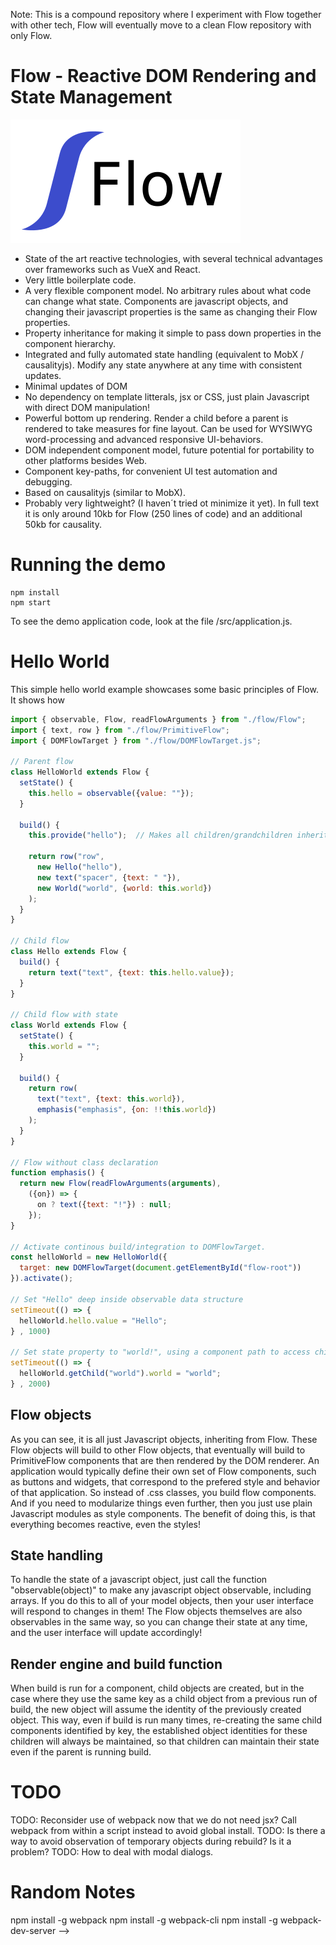 Note: This is a compound repository where I experiment with Flow together with other tech, Flow will eventually move to a clean Flow repository with only Flow. 

# Flow - Reactive DOM Rendering and State Management

![Alt text](/src/flow/flow.PNG?raw=true "Flow Logotype")

* State of the art reactive technologies, with several technical advantages over frameworks such as VueX and React. 
* Very little boilerplate code. 
* A very flexible component model. No arbitrary rules about what code can change what state. Components are javascript objects, and changing their javascript properties is the same as changing their Flow properties. 
* Property inheritance for making it simple to pass down properties in the component hierarchy.  
* Integrated and fully automated state handling (equivalent to MobX / causalityjs). Modify any state anywhere at any time with consistent updates.
* Minimal updates of DOM
* No dependency on template litterals, jsx or CSS, just plain Javascript with direct DOM manipulation! 
* Powerful bottom up rendering. Render a child before a parent is rendered to take measures for fine layout. Can be used for WYSIWYG word-processing and advanced responsive UI-behaviors.  
* DOM independent component model, future potential for portability to other platforms besides Web. 
* Component key-paths, for convenient UI test automation and debugging.
* Based on causalityjs (similar to MobX).  
* Probably very lightweight? (I haven´t tried ot minimize it yet). In full text it is only around 10kb for Flow (250 lines of code) and an additional 50kb for causality. 


# Running the demo

```console
npm install
npm start
```
To see the demo application code, look at the file /src/application.js.


# Hello World

This simple hello world example showcases some basic principles of Flow. It shows how 

```js
import { observable, Flow, readFlowArguments } from "./flow/Flow";
import { text, row } from "./flow/PrimitiveFlow";
import { DOMFlowTarget } from "./flow/DOMFlowTarget.js";

// Parent flow
class HelloWorld extends Flow {
  setState() {
    this.hello = observable({value: ""});
  }

  build() {
    this.provide("hello");  // Makes all children/grandchildren inherit the hello property! 

    return row("row",
      new Hello("hello"),
      new text("spacer", {text: " "}),
      new World("world", {world: this.world})
    );
  }
}

// Child flow
class Hello extends Flow {
  build() {
    return text("text", {text: this.hello.value});
  }
}

// Child flow with state
class World extends Flow {
  setState() {
    this.world = "";
  }

  build() {
    return row(
      text("text", {text: this.world}),
      emphasis("emphasis", {on: !!this.world})
    );
  }
}

// Flow without class declaration
function emphasis() {
  return new Flow(readFlowArguments(arguments), 
    ({on}) => {
      on ? text({text: "!"}) : null; 
    });
}

// Activate continous build/integration to DOMFlowTarget.
const helloWorld = new HelloWorld({
  target: new DOMFlowTarget(document.getElementById("flow-root")) 
}).activate();

// Set "Hello" deep inside observable data structure
setTimeout(() => {
  helloWorld.hello.value = "Hello";
} , 1000)

// Set state property to "world!", using a component path to access child component.
setTimeout(() => {
  helloWorld.getChild("world").world = "world";
} , 2000)

```

## Flow objects
As you can see, it is all just Javascript objects, inheriting from Flow. These Flow objects will build to other Flow objects, that eventually will build to PrimitiveFlow components that are then rendered by the DOM renderer. An application would typically define their own set of Flow components, such as buttons and widgets, that correspond to the prefered style and behavior of that application. So instead of .css classes, you build flow components. And if you need to modularize things even further, then you just use plain Javascript modules as style components. The benefit of doing this, is that everything becomes reactive, even the styles!

## State handling
To handle the state of a javascript object, just call the function "observable(object)" to make any javascript object observable, including arrays. If you do this to all of your model objects, then your user interface will respond to changes in them! The Flow objects themselves are also observables in the same way, so you can change their state at any time, and the user interface will update accordingly!  

## Render engine and build function
When build is run for a component, child objects are created, but in the case where they use the same key as a child object from a previous run of build, the new object will assume the identity of the previously created object. This way, even if build is run many times, re-creating the same child components identified by key, the established object identities for these children will always be maintained, so that children can maintain their state even if the parent is running build.  

# TODO
TODO: Reconsider use of webpack now that we do not need jsx? Call webpack from within a script instead to avoid global install. 
TODO: Is there a way to avoid observation of temporary objects during rebuild? Is it a problem?
TODO: How to deal with modal dialogs.

# Random Notes
npm install -g webpack
npm install -g webpack-cli
npm install -g webpack-dev-server -->